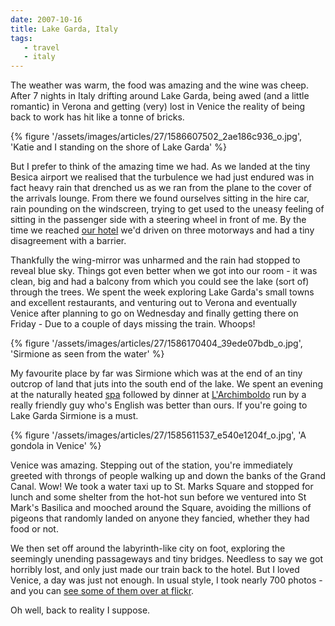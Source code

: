 ```yaml
---
date: 2007-10-16
title: Lake Garda, Italy
tags:
   - travel
   - italy
---
```


The weather was warm, the food was amazing and the wine was cheep. After 7 nights in Italy drifting around Lake Garda, being awed (and a little romantic) in Verona and getting (very) lost in Venice the reality of being back to work has hit like a tonne of bricks. 

{% figure '/assets/images/articles/27/1586607502_2ae186c936_o.jpg', 'Katie and I standing on the shore of Lake Garda' %}

But I prefer to think of the amazing time we had. As we landed at the tiny Besica airport we realised that the turbulence we had just endured was in fact heavy rain that drenched us as we ran from the plane to the cover of the arrivals lounge. From there we found ourselves sitting in the hire car, rain pounding on the windscreen, trying to get used to the uneasy feeling of sitting in the passenger side with a steering wheel in front of me. By the time we reached [our hotel](//www.mistralhotels.it/admiral.htm) we'd driven on three motorways and had a tiny disagreement with a barrier. 

Thankfully the wing-mirror was unharmed and the rain had stopped to reveal blue sky. Things got even better when we got into our room - it was clean, big and had a balcony from which you could see the lake (sort of) through the trees. We spent the week exploring Lake Garda's small towns and excellent restaurants, and venturing out to Verona and eventually Venice after planning to go on Wednesday and finally getting there on Friday - Due to a couple of days missing the train. Whoops! 

{% figure '/assets/images/articles/27/1586170404_39ede07bdb_o.jpg', 'Sirmione as seen from the water' %}

My favourite place by far was Sirmione which was at the end of an tiny outcrop of land that juts into the south end of the lake. We spent an evening at the naturally heated [spa](//www.termedisirmione.it/tds/en/homepage.html) followed by dinner at [L'Archimboldo](//www.ristorantearcimboldo.com/) run by a really friendly guy who's English was better than ours. If you're going to Lake Garda Sirmione is a must. 

{% figure '/assets/images/articles/27/1585611537_e540e1204f_o.jpg', 'A gondola in Venice' %}

Venice was amazing. Stepping out of the station, you're immediately greeted with throngs of people walking up and down the banks of the Grand Canal. Wow! We took a water taxi up to St. Marks Square and stopped for lunch and some shelter from the hot-hot sun before we ventured into St Mark's Basilica and mooched around the Square, avoiding the millions of pigeons that randomly landed on anyone they fancied, whether they had food or not. 

We then set off around the labyrinth-like city on foot, exploring the seemingly unending passageways and tiny bridges. Needless to say we got horribly lost, and only just made our train back to the hotel. But I loved Venice, a day was just not enough. In usual style, I took nearly 700 photos - and you can [see some of them over at flickr](//www.flickr.com/photos/roobottom/sets/72157602449502521/). 

Oh well, back to reality I suppose.
